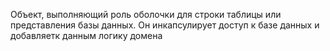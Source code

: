 Объект, выполняющий роль оболочки для строки таблицы или
представления базы данных. Он инкапсулирует доступ к базе данных
и добавляетк данным логику домена